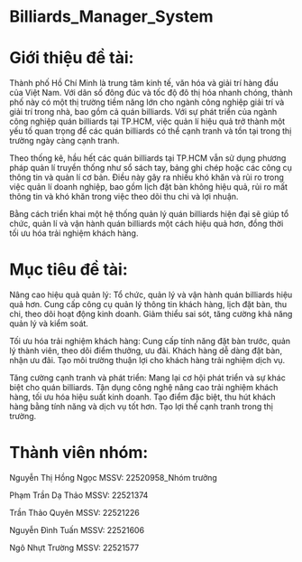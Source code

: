 # Billiards_Manager_System

# Giới thiệu đề tài:
Thành phố Hồ Chí Minh là trung tâm kinh tế, văn hóa và giải trí hàng đầu của Việt Nam. Với dân số đông đúc và tốc độ đô thị hóa nhanh chóng, thành phố này có một thị trường tiềm năng lớn cho ngành công nghiệp giải trí và giải trí trong nhà, bao gồm cả quán billiards. Với sự phát triển của ngành công nghiệp quán billiards tại TP.HCM, việc quản lí hiệu quả trở thành một yếu tố quan trọng để các quán billiards có thể cạnh tranh và tồn tại trong thị trường ngày càng cạnh tranh. 

Theo thống kê, hầu hết các quán billiards tại TP.HCM vẫn sử dụng phương pháp quản lí truyền thống như sổ sách tay, bảng ghi chép hoặc các công cụ thông tin và quản lí cơ bản. Điều này gây ra nhiều khó khăn và rủi ro trong việc quản lí doanh nghiệp, bao gồm lịch đặt bàn không hiệu quả, rủi ro mất thông tin và khó khăn trong việc theo dõi thu chi và lợi nhuận. 

Bằng cách triển khai một hệ thống quản lý quán billiards hiện đại sẽ giúp tổ chức, quản lí và vận hành quán billiards một cách hiệu quả hơn, đồng thời tối ưu hóa trải nghiệm khách hàng.

# Mục tiêu đề tài: 
Nâng cao hiệu quả quản lý:
Tổ chức, quản lý và vận hành quán billiards hiệu quả hơn.
Cung cấp công cụ quản lý thông tin khách hàng, lịch đặt bàn, thu chi, theo dõi hoạt động kinh doanh.
Giảm thiểu sai sót, tăng cường khả năng quản lý và kiểm soát.

Tối ưu hóa trải nghiệm khách hàng:
Cung cấp tính năng đặt bàn trước, quản lý thành viên, theo dõi điểm thưởng, ưu đãi.
Khách hàng dễ dàng đặt bàn, nhận ưu đãi.
Tạo môi trường thuận lợi cho khách hàng trải nghiệm dịch vụ.

Tăng cường cạnh tranh và phát triển:
Mang lại cơ hội phát triển và sự khác biệt cho quán billiards.
Tận dụng công nghệ nâng cao trải nghiệm khách hàng, tối ưu hóa hiệu suất kinh doanh.
Tạo điểm đặc biệt, thu hút khách hàng bằng tính năng và dịch vụ tốt hơn.
Tạo lợi thế cạnh tranh trong thị trường.

# Thành viên nhóm:

Nguyễn Thị Hồng Ngọc
MSSV: 22520958_Nhóm trưởng

Phạm Trần Dạ Thảo
MSSV: 22521374

Trần Thảo Quyên
MSSV: 22521226

Nguyễn Đình Tuấn
MSSV: 22521606

Ngô Nhựt Trường
MSSV: 22521577
